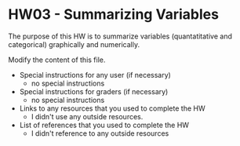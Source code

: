 # HW03 - Summarizing Variables

The purpose of this HW is to summarize variables (quantatitative and categorical) graphically and numerically.

Modify the content of this file.

- Special instructions for any user (if necessary)
  - no special instructions
- Special instructions for graders (if necessary)
  - no special instructions
- Links to any resources that you used to complete the HW
  - I didn't use any outside resources.
- List of references that you used to complete the HW
  - I didn't reference to any outside resources